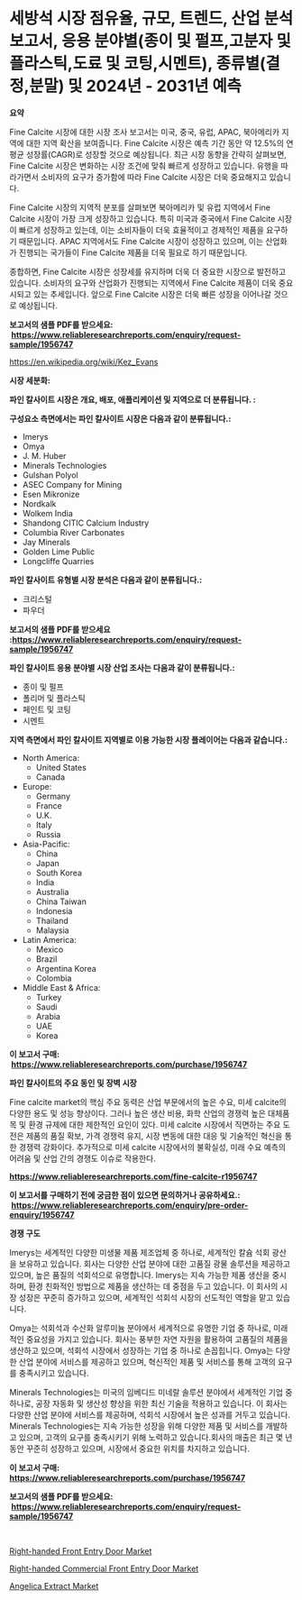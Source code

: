 <p><h1>세방석 시장 점유율, 규모, 트렌드, 산업 분석 보고서, 응용 분야별(종이 및 펄프,고분자 및 플라스틱,도료 및 코팅,시멘트), 종류별(결정,분말) 및 2024년 - 2031년 예측</h1></p><p><strong>요약</strong></p>
<p><p>Fine Calcite 시장에 대한 시장 조사 보고서는 미국, 중국, 유럽, APAC, 북아메리카 지역에 대한 지역 확산을 보여줍니다. Fine Calcite 시장은 예측 기간 동안 약 12.5%의 연평균 성장률(CAGR)로 성장할 것으로 예상됩니다. 최근 시장 동향을 간략히 살펴보면, Fine Calcite 시장은 변화하는 시장 조건에 맞춰 빠르게 성장하고 있습니다. 유행을 따라가면서 소비자의 요구가 증가함에 따라 Fine Calcite 시장은 더욱 중요해지고 있습니다.</p><p>Fine Calcite 시장의 지역적 분포를 살펴보면 북아메리카 및 유럽 지역에서 Fine Calcite 시장이 가장 크게 성장하고 있습니다. 특히 미국과 중국에서 Fine Calcite 시장이 빠르게 성장하고 있는데, 이는 소비자들이 더욱 효율적이고 경제적인 제품을 요구하기 때문입니다. APAC 지역에서도 Fine Calcite 시장이 성장하고 있으며, 이는 산업화가 진행되는 국가들이 Fine Calcite 제품을 더욱 필요로 하기 때문입니다.</p><p>종합하면, Fine Calcite 시장은 성장세를 유지하며 더욱 더 중요한 시장으로 발전하고 있습니다. 소비자의 요구와 산업화가 진행되는 지역에서 Fine Calcite 제품이 더욱 중요시되고 있는 추세입니다. 앞으로 Fine Calcite 시장은 더욱 빠른 성장을 이어나갈 것으로 예상됩니다.</p></p>
<p><strong>보고서의 샘플 PDF를 받으세요: &nbsp;<a href="https://www.reliableresearchreports.com/enquiry/request-sample/1956747">https://www.reliableresearchreports.com/enquiry/request-sample/1956747</a></strong></p>
<p><a href="https://en.wikipedia.org/wiki/Kez_Evans">https://en.wikipedia.org/wiki/Kez_Evans</a></p>
<p><strong>시장 세분화:</strong></p>
<p><strong> 파인 칼사이트 시장은 개요, 배포, 애플리케이션 및 지역으로 더 분류됩니다. :</strong></p>
<p><strong>구성요소 측면에서는 파인 칼사이트 시장은 다음과 같이 분류됩니다.:</strong></p>
<p><ul><li>Imerys</li><li>Omya</li><li>J. M. Huber</li><li>Minerals Technologies</li><li>Gulshan Polyol</li><li>ASEC Company for Mining</li><li>Esen Mikronize</li><li>Nordkalk</li><li>Wolkem India</li><li>Shandong CITIC Calcium Industry</li><li>Columbia River Carbonates</li><li>Jay Minerals</li><li>Golden Lime Public</li><li>Longcliffe Quarries</li></ul></p>
<p><strong> 파인 칼사이트 유형별 시장 분석은 다음과 같이 분류됩니다.:</strong></p>
<p><ul><li>크리스털</li><li>파우더</li></ul></p>
<p><strong>보고서의 샘플 PDF를 받으세요 :<a href="https://www.reliableresearchreports.com/enquiry/request-sample/1956747">https://www.reliableresearchreports.com/enquiry/request-sample/1956747</a></strong></p>
<p><strong> 파인 칼사이트 응용 분야별 시장 산업 조사는 다음과 같이 분류됩니다.:</strong></p>
<p><ul><li>종이 및 펄프</li><li>폴리머 및 플라스틱</li><li>페인트 및 코팅</li><li>시멘트</li></ul></p>
<p><strong>지역 측면에서 파인 칼사이트 지역별로 이용 가능한 시장 플레이어는 다음과 같습니다.:</strong></p>
<p><ul>
    <li>
        North America:
        <ul>
            <li>United States</li>
            <li>Canada</li>
        </ul>
    </li>
    <li>
        Europe:
        <ul>
            <li>Germany</li>
            <li>France</li>
            <li>U.K.</li>
            <li>Italy</li>
            <li>Russia</li>
        </ul>
    </li>
    <li>
        Asia-Pacific:
        <ul>
            <li>China</li>
            <li>Japan</li>
            <li>South Korea</li>
            <li>India</li>
            <li>Australia</li>
            <li>China Taiwan</li>
            <li>Indonesia</li>
            <li>Thailand</li>
            <li>Malaysia</li>
        </ul>
    </li>
    <li>
        Latin America:
        <ul>
            <li>Mexico</li>
            <li>Brazil</li>
            <li>Argentina Korea</li>
            <li>Colombia</li>
        </ul>
    </li>
    <li>
        Middle East & Africa:
        <ul>
            <li>Turkey</li>
            <li>Saudi</li>
            <li>Arabia</li>
            <li>UAE</li>
            <li>Korea</li>
        </ul>
    </li>
    </ul></p>
<p><strong>이 보고서 구매: &nbsp;<a href="https://www.reliableresearchreports.com/purchase/1956747">https://www.reliableresearchreports.com/purchase/1956747</a></strong></p>
<p><strong>파인 칼사이트의 주요 동인 및 장벽 시장</strong></p>
<p><p>Fine calcite market의 핵심 주요 동력은 산업 부문에서의 높은 수요, 미세 calcite의 다양한 용도 및 성능 향상이다. 그러나 높은 생산 비용, 화학 산업의 경쟁력 높은 대체품목 및 환경 규제에 대한 제한적인 요인이 있다. 미세 calcite 시장에서 직면하는 주요 도전은 제품의 품질 확보, 가격 경쟁력 유지, 시장 변동에 대한 대응 및 기술적인 혁신을 통한 경쟁력 강화이다. 추가적으로 미세 calcite 시장에서의 불확실성, 미래 수요 예측의 어려움 및 산업 간의 경쟁도 이슈로 작용한다.</p></p>
<p><strong><a href="https://www.reliableresearchreports.com/fine-calcite-r1956747">https://www.reliableresearchreports.com/fine-calcite-r1956747</a></strong></p>
<p><strong>이 보고서를 구매하기 전에 궁금한 점이 있으면 문의하거나 공유하세요.: &nbsp;<a href="https://www.reliableresearchreports.com/enquiry/pre-order-enquiry/1956747">https://www.reliableresearchreports.com/enquiry/pre-order-enquiry/1956747</a></strong></p>
<p><strong>경쟁 구도</strong></p>
<p><p>Imerys는 세계적인 다양한 미생물 제품 제조업체 중 하나로, 세계적인 칼슘 석회 광산을 보유하고 있습니다. 회사는 다양한 산업 분야에 대한 고품질 광물 솔루션을 제공하고 있으며, 높은 품질의 석회석으로 유명합니다. Imerys는 지속 가능한 제품 생산을 중시하며, 환경 친화적인 방법으로 제품을 생산하는 데 중점을 두고 있습니다. 이 회사의 시장 성장은 꾸준히 증가하고 있으며, 세계적인 석회석 시장의 선도적인 역할을 맡고 있습니다.</p><p>Omya는 석회석과 수산화 알루미늄 분야에서 세계적으로 유명한 기업 중 하나로, 미래적인 중요성을 가지고 있습니다. 회사는 풍부한 자연 자원을 활용하여 고품질의 제품을 생산하고 있으며, 석회석 시장에서 성장하는 기업 중 하나로 손꼽힙니다. Omya는 다양한 산업 분야에 서비스를 제공하고 있으며, 혁신적인 제품 및 서비스를 통해 고객의 요구를 충족시키고 있습니다.</p><p>Minerals Technologies는 미국의 임베디드 미네랄 솔루션 분야에서 세계적인 기업 중 하나로, 공장 자동화 및 생산성 향상을 위한 최신 기술을 적용하고 있습니다. 이 회사는 다양한 산업 분야에 서비스를 제공하며, 석회석 시장에서 높은 성과를 거두고 있습니다. Minerals Technologies는 지속 가능한 성장을 위해 다양한 제품 및 서비스를 개발하고 있으며, 고객의 요구를 충족시키기 위해 노력하고 있습니다.회사의 매출은 최근 몇 년 동안 꾸준히 성장하고 있으며, 시장에서 중요한 위치를 차지하고 있습니다.</p></p>
<p><strong>이 보고서 구매: &nbsp; <a href="https://www.reliableresearchreports.com/purchase/1956747">https://www.reliableresearchreports.com/purchase/1956747</a></strong></p>
<p><strong>보고서의 샘플 PDF를 받으세요: &nbsp;<a href="https://www.reliableresearchreports.com/enquiry/request-sample/1956747">https://www.reliableresearchreports.com/enquiry/request-sample/1956747</a></strong><strong></strong></p>
<p>&nbsp;</p>
<p><p><a href="https://github.com/evanppinks/Market-Research-Report-List-1/blob/main/right-handed-front-entry-door-market.md">Right-handed Front Entry Door Market</a></p><p><a href="https://github.com/dianemacle6776/Market-Research-Report-List-1/blob/main/right-handed-commercial-front-entry-door-market.md">Right-handed Commercial Front Entry Door Market</a></p><p><a href="https://issuu.com/reportprime-2/docs/angelica-extract-market-size-2030.pptx">Angelica Extract Market</a></p></p>